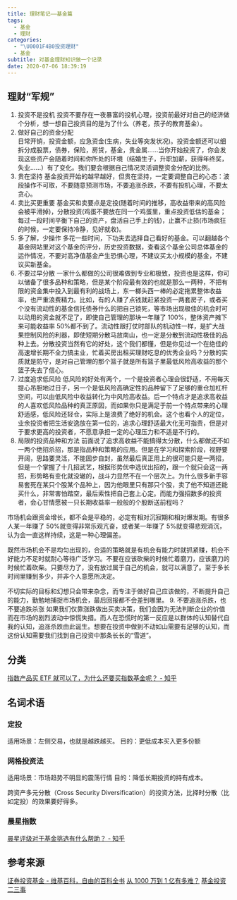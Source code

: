 ```yaml
---
title: 理财笔记——基金篇
tags:
  - 基金
  - 理财
categories:
  - "\U0001F4B0投资理财"
  - 基金
subtitle: 对基金理财知识做一个记录
date: 2020-07-06 18:39:19
---
```


## 理财“军规”

1. 投资不是投机
投资不要存在一夜暴富的投机心理，投资前最好对自己的经济做个分析，想一想自己投资目的是为了什么（养老，孩子的教育基金）。
2. 做好自己的资金分配   
日常开销，投资金额，应急资金(生病，失业等突发状况)。投资金额还可以细拆分成股票，债券，保险，房贷，基金，贵金属……当你开始投资了，你会发现这些资产会随着时间和你所处的环境（结婚生子，升职加薪，获得年终奖，失业……）有了变化。我们要会根据自己情况灵活调整资金分配的比例。
3. 贵在坚持
基金投资开始的越早越好，但贵在坚持，一定要调整自己的心态：波段操作不可取，不要随意预测市场，不要追涨杀跌，不要有投机心理，不要太贪心。
4. 卖比买更重要
基金买和卖要点是定投(随着时间的推移，高收益带来的高风险会被平滑掉)，分散投资(鸡蛋不要放在同一个鸡蛋里，重点投资低估的基金；每过一段时间平衡下自己的资产，盘活自己手上的钱)，止赢不止损(市场疯狂的时候，一定要保持冷静，见好就收)。
5. 多了解，少操作
多花一些时间，下功夫去选择自己看好的基金。可以翻越各个基金网站里对这个基金的评分，历史投资数据，查看这个基金公司总体基金的运作情况，不要对高净值基金产生恐惧心理，不建议买太小规模的基金，不建议买新基金。
6. 不要过早分散
一家什么都做的公司很难做到专业和极致，投资也是这样，你可以储备了很多品种和策略，但是某个阶段最有效的也就是那么一两种，不把有限的资金集中投入到最有利的战场上，东一榔头西一棒的必定拖累整体收益率，也严重浪费精力。比如，有的人赚了点钱就赶紧投资一两套房子，或者买个没有流动性的基金信托债券什么的把自己锁死，等市场出现极佳的机会时可以动用的资金就不足了，即使自己管理的那块一年赚了 100%，整体资产摊下来可能收益率 50%都不到了。流动性跟打仗时部队的机动性一样，是扩大战果控制风险的利器，即使短期分散马放南山，也一定是分散到流动性极佳的品种上去。分散投资当然有它的好处，这个我们都懂，但是你见过一个在绝佳的高速增长期不全力搞主业，忙着买房出租买理财吃息的优秀企业吗？分散的实质就是防守，是对自己管理的那个篮子就是所有篮子里最低风险高收益的那个篮子失去了信心。
7. 过度追求低风险
低风险的好处有两个，一个是投资者心理会很舒适，不用每天提心吊胆地过日子，另一个是低风险高确定性的品种留下了足够的重仓加杠杆空间，可以由低风险中收益转化为中风险高收益。后一个特点才是追求高收益的人喜欢低风险品种的真正原因，而如果你只是满足于前一个特点带来的心理舒适感，低风险还轻仓，实际上是浪费了绝好的机会。这个也看个人的定位，业余投资者把生活安逸放在第一位的，追求心理舒适最大化无可指责，但是对于要求更高的投资者，不愿意承担一定的心理压力和不适是不行的。
8. 局限的投资品种和方法
前面说了追求高收益不能搞得太分散，什么都做还不如一两个绝招杀招，那是指品种和策略的应用。但是在学习和探索阶段，视野要开阔，思路要灵活，不能固步自封，虽然最后真正用上的很可能只是一两招，但是一个掌握了十几招武艺，根据形势优中选优出招的，跟一个就只会这一两招，形势略有变化就没辙的，战斗力显然不在一个层次上。为什么很多新手容易套死在某只个股某个品种上，因为他眼里只有那只个股，卖了他不知道还能买什么，非常害怕踏空，最后索性把自己套上心定。而能力强招数多的投资者，会心甘情愿被一只长期收益率一般般的个股断送前程吗？

市场机会跟资金增长，都不会是平稳的，必定有相对沉寂期和相对爆发期。有很多人某一年赚了 50%就变得非常乐观亢奋，或者某一年赚了 5%就变得悲观消沉，认为会一直这样持续，这是一种心理偏差。

既然市场机会不是均匀出现的，合适的策略就是有机会有能力时就抓紧赚，机会不好能力不足时就耐心等待广泛学习。不要在应该砍柴的时候忙着磨刀，应该磨刀的时候忙着砍柴。只要尽力了，没有放过属于自己的机会，就可以满意了。至于多长时间里赚到多少，并非个人意愿所决定。

不切实际的目标和幻想只会带来杂念，而专注于做好自己应该做的，不断提升自己的能力，勤勉地捕捉市场机会，最后回报都不会差到哪里。
9. 不要追涨杀跌，也不要追跌杀涨
如果我们仅靠涨跌做出买卖决策，我们会因为无法判断企业的价值而在市场的剧烈波动中惊慌失措。而人在恐慌时的第一反应是以群体的认知替代自我的认知，追涨杀跌由此诞生。想要在投资中做到不动如山需要有足够的认知，而这份认知需要我们找到自己投资中那条长长的“雪道”。

## 分类
[指数产品买 ETF 就可以了，为什么还要买指数基金呢？ - 知乎](https://www.zhihu.com/question/30170486/answer/1014145058)


## 名词术语

### 定投

适用场景：左侧交易，也就是越跌越买。
目的：更低成本买入更多份额

### 网格投资法
适用场景：市场趋势不明显的震荡行情
目的：降低长期投资的持有成本。

跨资产多元分散（Cross Security Diversification）的投资方法，比择时分散（比如定投）的效果要好得多。

### 晨星指数
[晨星评级对于基金挑选有什么帮助？ - 知乎](https://www.zhihu.com/question/59919552)

## 参考来源

[证券投资基金 - 维基百科，自由的百科全书](https://zh.wikipedia.org/zh-cn/%E8%AF%81%E5%88%B8%E6%8A%95%E8%B5%84%E5%9F%BA%E9%87%91)
[从 1000 万到 1 亿有多难？](https://mp.weixin.qq.com/s/WTrBECjXny9QnvC9M4le5w)
[基金投资二三事](https://www.zhihu.com/roundtable/fundinvestment)